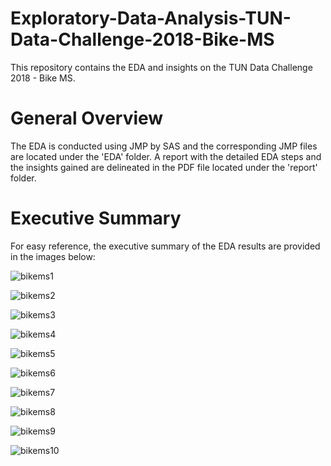 # Exploratory-Data-Analysis-TUN-Data-Challenge-2018-Bike-MS
This repository contains the EDA and insights on the TUN Data Challenge 2018 - Bike MS.

# General Overview
The EDA is conducted using JMP by SAS and the corresponding JMP files are located under the 'EDA' folder. A report with the detailed EDA steps and the insights gained are delineated in the PDF file located under the 'report' folder.

# Executive Summary
For easy reference, the executive summary of the EDA results are provided in the images below:

![bikems1](https://user-images.githubusercontent.com/50171205/60247946-3e873000-98f4-11e9-833d-5e8f686a5f11.png)

![bikems2](https://user-images.githubusercontent.com/50171205/60247952-41822080-98f4-11e9-8df0-1834705571c2.png)

![bikems3](https://user-images.githubusercontent.com/50171205/60247953-41822080-98f4-11e9-8a96-1fc2846ac761.png)

![bikems4](https://user-images.githubusercontent.com/50171205/60247956-42b34d80-98f4-11e9-8959-b9e911bb922b.png)

![bikems5](https://user-images.githubusercontent.com/50171205/60247962-43e47a80-98f4-11e9-9b6f-cea0c6d5971e.png)

![bikems6](https://user-images.githubusercontent.com/50171205/60247963-447d1100-98f4-11e9-9ff3-1fa15f2264a3.png)

![bikems7](https://user-images.githubusercontent.com/50171205/60247964-447d1100-98f4-11e9-9096-fdd649291a72.png)

![bikems8](https://user-images.githubusercontent.com/50171205/60247966-4515a780-98f4-11e9-8a3e-ee6af62d6951.png)

![bikems9](https://user-images.githubusercontent.com/50171205/60247967-4515a780-98f4-11e9-9669-1f08348c98da.png)

![bikems10](https://user-images.githubusercontent.com/50171205/60247973-45ae3e00-98f4-11e9-8eed-4324ac628cab.png)
